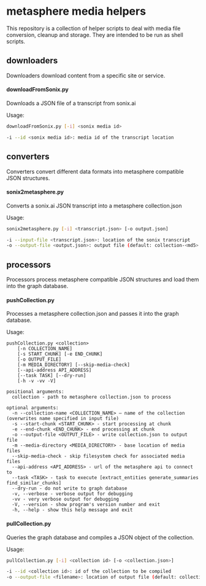 # metasphere media helpers
This repository is a collection of helper scripts to deal with media file conversion, cleanup and storage. They are intended to be run as shell scripts.




## downloaders
Downloaders download content from a specific site or service.


#### downloadFromSonix.py
Downloads a JSON file of a transcript from sonix.ai

Usage:
```bash
downloadFromSonix.py [-i] <sonix media id>

-i --id <sonix media id>: media id of the transcript location
```


## converters
Converters convert different data formats into metasphere compatible JSON structures.

#### sonix2metasphere.py
Converts a sonix.ai JSON transcript into a metasphere collection.json

Usage:
```bash
sonix2metasphere.py [-i] <transcript.json> [-o output.json]

-i --input-file <transcript.json>: location of the sonix transcript
-o --output-file <output.json>: output file (default: collection-<md5>.json)
```


## processors
Processors process metasphere compatible JSON structures and load them into the graph database.

#### pushCollection.py
Processes a metasphere collection.json and passes it into the graph database.

Usage:
```
pushCollection.py <collection>
    [-n COLLECTION_NAME]
    [-s START_CHUNK] [-e END_CHUNK]
    [-o OUTPUT_FILE]
    [-m MEDIA_DIRECTORY] [--skip-media-check]
    [--api-address API_ADDRESS]
    [--task TASK] [--dry-run]
    [-h -v -vv -V]

positional arguments:
  collection - path to metasphere collection.json to process

optional arguments:
  -n --collection-name <COLLECTION_NAME> – name of the collection (overwrites name specified in input file)
  -s --start-chunk <START_CHUNK> - start processing at chunk
  -e --end-chunk <END_CHUNK> - end processing at chunk
  -o --output-file <OUTPUT_FILE> - write collection.json to output file
  -m --media-directory <MEDIA_DIRECTORY> - base location of media files
  --skip-media-check - skip filesystem check for associated media files
  --api-address <API_ADDRESS> - url of the metasphere api to connect to
  --task <TASK> - task to execute [extract_entities generate_summaries find_similar_chunks]
  --dry-run - do not write to graph database
  -v, --verbose - verbose output for debugging
  -vv - very verbose output for debugging
  -V, --version - show program's version number and exit
  -h, --help - show this help message and exit
```

#### pullCollection.py
Queries the graph database and compiles a JSON object of the collection.

Usage:
```bash
pullCollection.py [-i] <collection id> [-o <collection.json>]

-i --id <collection id>: id of the collection to be compiled
-o --output-file <filename>: location of output file (default: collection-<md5>.json)
```

